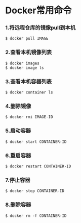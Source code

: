 # Docker常用命令
### 1.将远程仓库的镜像pull到本机
```
$ docker pull IMAGE
```
### 2.查看本机镜像列表
```
$ docker images
$ docker image ls
```
### 3.查看本机容器列表
```
$ docker container ls
```
### 4.删除镜像
```
$ docker rmi IMAGE-ID
```
### 5.启动容器
```
$ docker start CONTAINER-ID
```
### 6.重启容器
```
$ docker restart CONTAINER-ID
```
### 7.停止容器
```
$ docker stop CONTAINER-ID
```
### 8.删除容器
```
$ docker rm -f CONTAINER-ID
```